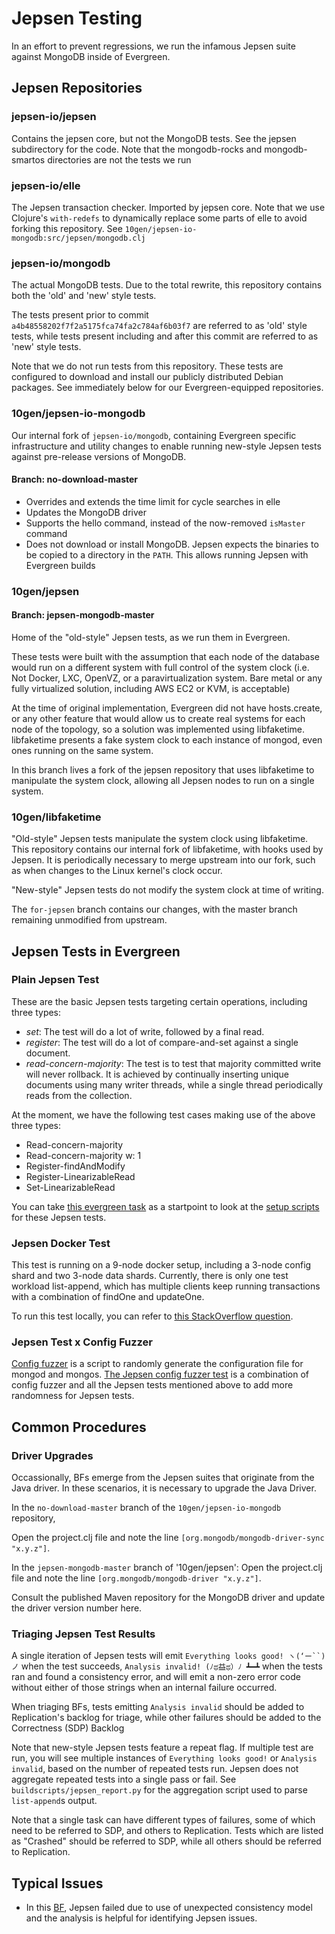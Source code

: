 # Jepsen Testing

In an effort to prevent regressions, we run the infamous Jepsen suite against
MongoDB inside of Evergreen.

## Jepsen Repositories

### jepsen-io/jepsen

Contains the jepsen core, but not the MongoDB tests. See the jepsen
subdirectory for the code. Note that the mongodb-rocks and mongodb-smartos
directories are not the tests we run

### jepsen-io/elle

The Jepsen transaction checker. Imported by jepsen core. Note that we use
Clojure's `with-redefs` to dynamically replace some parts of elle to avoid forking
this repository. See `10gen/jepsen-io-mongodb:src/jepsen/mongodb.clj`

### jepsen-io/mongodb

The actual MongoDB tests. Due to the total rewrite, this repository contains
both the 'old' and 'new' style tests.

The tests present prior to commit `a4b48558202f7f2a5175fca74fa2c784af6b03f7`
are referred to as 'old' style tests, while tests present including and after
this commit are referred to as 'new' style tests.

Note that we do not run tests from this repository. These tests are configured
to download and install our publicly distributed Debian packages. See
immediately below for our Evergreen-equipped repositories.

### 10gen/jepsen-io-mongodb

Our internal fork of `jepsen-io/mongodb`, containing Evergreen specific
infrastructure and utility changes to enable running new-style Jepsen tests
against pre-release versions of MongoDB.

#### Branch: no-download-master

-   Overrides and extends the time limit for cycle searches in elle
-   Updates the MongoDB driver
-   Supports the hello command, instead of the now-removed `isMaster` command
-   Does not download or install MongoDB. Jepsen expects the binaries to be
    copied to a directory in the `PATH`. This allows running Jepsen with Evergreen
    builds

### 10gen/jepsen

#### Branch: jepsen-mongodb-master

Home of the "old-style" Jepsen tests, as we run them in Evergreen.

These tests were built with the assumption that each node of the database
would run on a different system with full control of the system clock (i.e.
Not Docker, LXC, OpenVZ, or a paravirtualization system. Bare metal or any fully
virtualized solution, including AWS EC2 or KVM, is acceptable)

At the time of original implementation, Evergreen did not have hosts.create, or
any other feature that would allow us to create real systems for each node
of the topology, so a solution was implemented using libfaketime. libfaketime
presents a fake system clock to each instance of mongod, even ones running on
the same system.

In this branch lives a fork of the jepsen repository that uses libfaketime
to manipulate the system clock, allowing all Jepsen nodes to run on a single
system.

### 10gen/libfaketime

"Old-style" Jepsen tests manipulate the system clock using libfaketime. This
repository contains our internal fork of libfaketime, with hooks used by
Jepsen. It is periodically necessary to merge upstream into our fork, such as
when changes to the Linux kernel's clock occur.

"New-style" Jepsen tests do not modify the system clock at time of writing.

The `for-jepsen` branch contains our changes, with the master branch remaining
unmodified from upstream.

## Jepsen Tests in Evergreen

### Plain Jepsen Test

These are the basic Jepsen tests targeting certain operations, including
three types:

-   _set_: The test will do a lot of write, followed by a final read.
-   _register_: The test will do a lot of compare-and-set against a single
    document.
-   _read-concern-majority_: The test is to test that majority committed
    write will never rollback. It is achieved by continually inserting unique
    documents using many writer threads, while a single thread periodically
    reads from the collection.

At the moment, we have the following test cases making use of the above
three types:

-   Read-concern-majority
-   Read-concern-majority w: 1
-   Register-findAndModify
-   Register-LinearizableRead
-   Set-LinearizableRead

You can take [this evergreen task](https://github.com/10gen/mongo/blob/v7.1/etc/evergreen_yml_components/definitions.yml#L3848-L3859)
as a startpoint to look at the [setup scripts](https://github.com/10gen/mongo/tree/v7.1/evergreen/do_jepsen_setup)
for these Jepsen tests.

### Jepsen Docker Test

This test is running on a 9-node docker setup, including a 3-node config shard
and two 3-node data shards. Currently, there is only one test workload
list-append, which has multiple clients keep running transactions with a
combination of findOne and updateOne.

To run this test locally, you can refer to [this StackOverflow question](https://mongodb.stackenterprise.co/questions/889).

### Jepsen Test x Config Fuzzer

[Config fuzzer](https://github.com/10gen/mongo/blob/v7.1/buildscripts/resmokelib/generate_fuzz_config/__init__.py#L16)
is a script to randomly generate the configuration file for mongod and mongos.
[The Jepsen config fuzzer test](https://github.com/10gen/mongo/blob/v7.1/etc/evergreen_yml_components/definitions.yml#L3935)
is a combination of config fuzzer and all the Jepsen tests mentioned above to
add more randomness for Jepsen tests.

## Common Procedures

### Driver Upgrades

Occassionally, BFs emerge from the Jepsen suites that originate from the
Java driver. In these scenarios, it is necessary to upgrade the Java Driver.

In the `no-download-master` branch of the `10gen/jepsen-io-mongodb` repository,

Open the project.clj file and note the line `[org.mongodb/mongodb-driver-sync "x.y.z"]`.

In the `jepsen-mongodb-master` branch of '10gen/jepsen':
Open the project.clj file and note the line `[org.mongodb/mongodb-driver "x.y.z"]`.

Consult the published Maven repository for the MongoDB driver and
update the driver version number here.

### Triaging Jepsen Test Results

A single iteration of Jepsen tests will emit `Everything looks good! ヽ(‘ー``)ノ`
when the test succeeds, `Analysis invalid! (ﾉಥ益ಥ）ﾉ ┻━┻` when the tests ran
and found a consistency error, and will emit a non-zero error code without
either of those strings when an internal failure occurred.

When triaging BFs, tests emitting `Analysis invalid` should be added to
Replication's backlog for triage, while other failures should be added to
the Correctness (SDP) Backlog

Note that new-style Jepsen tests feature a repeat flag. If multiple test are run,
you will see multiple instances of `Everything looks good!` or `Analysis
invalid`, based on the number of repeated tests run. Jepsen does not aggregate
repeated tests into a single pass or fail. See `buildscripts/jepsen_report.py`
for the aggregation script used to parse `list-append`s output.

Note that a single task can have different types of failures, some of which
need to be referred to SDP, and others to Replication. Tests which are listed
as "Crashed" should be referred to SDP, while all others should be referred
to Replication.

## Typical Issues

-   In this [BF](https://jira.mongodb.org/browse/BF-29752), Jepsen failed due to use of unexpected consistency model and the analysis is helpful for identifying Jepsen issues.
